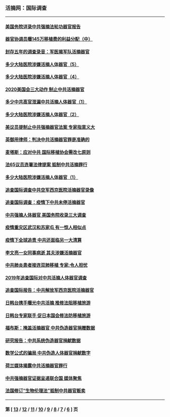 ### 活摘网：国际调查
---
#### [美国务院详录中共强摘法轮功器官报告](../../pages/nf5947/n12944519.md?06120430) 
#### [器官协调员曝145万移植费的利益分配（中）](../../pages/nf5947/n12894547.md?06120430) 
#### [封存五年的调查录音：军医揭军队活摘器官](../../pages/nf5947/n12798692.md?06120430) 
#### [多少大陆医院涉嫌活摘人体器官（5）](../../pages/nf5947/n12768383.md?06120430) 
#### [多少大陆医院涉嫌活摘人体器官（4）](../../pages/nf5947/n12664434.md?06120430) 
#### [2020美国会三大动作 制止中共活摘器官](../../pages/nf5947/n12682004.md?06120430) 
#### [多少中共高官泄漏中共活摘人体器官（1）](../../pages/nf5947/n12671234.md?06120430) 
#### [多少大陆医院涉嫌活摘人体器官（2）](../../pages/nf5947/n12655589.md?06120430) 
#### [美议员提制止中共强摘器官法案 专家指意义大](../../pages/nf5947/n12630561.md?06120430) 
#### [英御用律师：判决中共活摘器官罪是准确的](../../pages/nf5947/n12580740.md?06120430) 
#### [麦塔斯：应对中共 国际移植协会需改七原则](../../pages/nf5947/n12514711.md?06120430) 
#### [法65议员连署法律提案 抵制中共活摘罪行](../../pages/nf5947/n12437047.md?06120430) 
#### [多少大陆医院涉嫌活摘人体器官（1）](../../pages/nf5947/n12414284.md?06120430) 
#### [追查国际调查中共空军西京医院活摘器官录像](../../pages/nf5947/n12348837.md?06120430) 
#### [追查国际调查：疫情下中共未停活摘器官](../../pages/nf5947/n12273415.md?06120430) 
#### [中共强摘人体器官 美国务院收录三大调查](../../pages/nf5947/n12181488.md?06120430) 
#### [疫情重灾区武汉和苏家屯 有一惊人相似点](../../pages/nf5947/n12150824.md?06120430) 
#### [疫情下全球追责 中共还面临另一大清算](../../pages/nf5947/n12070397.md?06120430) 
#### [李文亮一女同事病逝 其夫涉嫌活摘器官](../../pages/nf5947/n11957882.md?06120430) 
#### [中共肺炎患者接连双肺移植 专家:令人担忧](../../pages/nf5947/n11945516.md?06120430) 
#### [2019年追查国际对中共活摘人体器官调查](../../pages/nf5947/n11917733.md?06120430) 
#### [追查国际报告：中共解放军西京医院活摘器官](../../pages/nf5947/n11838359.md?06120430) 
#### [日韩台携手曝光中共活摘 推修法阻移植旅游](../../pages/nf5947/n11712046.md?06120430) 
#### [日韩台专家联手 促日本国会修法防移植旅游](../../pages/nf5947/n11708887.md?06120430) 
#### [福布斯：掩盖活摘器官 中共伪造器官捐赠数据](../../pages/nf5947/n11669316.md?06120430) 
#### [研究报告：中共系统伪造器官捐献数据](../../pages/nf5947/n11665366.md?06120430) 
#### [数学公式的骗局 中共伪造人体器官捐献数字](../../pages/nf5947/n11657738.md?06120430) 
#### [荷兰媒体揭露中共活摘器官罪行](../../pages/nf5947/n11574020.md?06120430) 
#### [中共强摘器官证据呈递联合国 媒体聚焦](../../pages/nf5947/n11546426.md?06120430) 
#### [法国修订“生物伦理法”抵制中共器官贩卖](../../pages/nf5947/n11545564.md?06120430) 

---
#### 第 [ [13](./13.md?06120430) / [12](./12.md?06120430) / [11](./11.md?06120430) / [10](./10.md?06120430) / [9](./9.md?06120430) / [8](./8.md?06120430) / [7](./7.md?06120430) / [6](./6.md?06120430) ] 页
